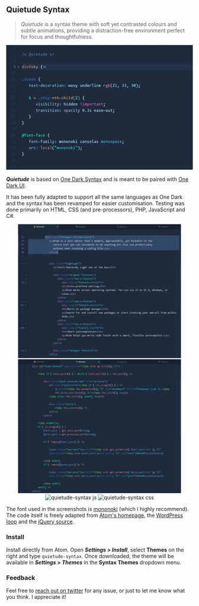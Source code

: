 ## Quietude Syntax

> _Quietude_ is a syntax theme with soft yet contrasted colours and subtle animations, providing a distraction-free environment perfect for focus and thoughtfulness.

<p align="center"><img src="https://raw.githubusercontent.com/Acccent/files/master/quietude-syntax/header.gif" alt="quietude-syntax"></p>

___Quietude___ is based on [One Dark Syntax](https://atom.io/themes/one-dark-syntax) and is meant to be paired with [One Dark UI](https://atom.io/themes/one-dark-ui).

It has been fully adapted to support all the same languages as One Dark and the syntax has been revamped for easier customisation. Testing was done primarily on HTML, CSS (and pre-processors), PHP, JavaScript and C#.

<p align="center"><img src="https://raw.githubusercontent.com/Acccent/files/master/quietude-syntax/html.png" alt="quietude-syntax html" width="440"> <img src="https://raw.githubusercontent.com/Acccent/files/master/quietude-syntax/php.png" alt="quietude-syntax php" width="440"> <img src="https://raw.githubusercontent.com/Acccent/files/blob/master/quietude-syntax/js.png" alt="quietude-syntax js" width="440"> <img src="https://raw.githubusercontent.com/Acccent/files/blob/master/quietude-syntax/sass.png" alt="quietude-syntax css" width="440"></p>

The font used in the screenshots is [mononoki](http://madmalik.github.io/mononoki/) (which I highly recommend). The code itself is freely adapted from [Atom's homepage](https://atom.io/), the [WordPress loop](https://codex.wordpress.org/The_Loop) and the [jQuery source](https://jquery.com/).

### Install

Install directly from Atom. Open ___Settings > Install___,  select __Themes__ on the right and type `quietude-syntax`. Once downloaded, the theme will be available in ___Settings > Themes___ in the __Syntax Themes__ dropdown menu.

### Feedback

Feel free to [reach out on twitter](https://twitter.com/Acccent) for any issue, or just to let me know what you think. I appreciate it!
